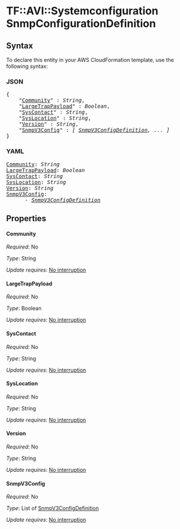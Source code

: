 # TF::AVI::Systemconfiguration SnmpConfigurationDefinition

## Syntax

To declare this entity in your AWS CloudFormation template, use the following syntax:

### JSON

<pre>
{
    "<a href="#community" title="Community">Community</a>" : <i>String</i>,
    "<a href="#largetrappayload" title="LargeTrapPayload">LargeTrapPayload</a>" : <i>Boolean</i>,
    "<a href="#syscontact" title="SysContact">SysContact</a>" : <i>String</i>,
    "<a href="#syslocation" title="SysLocation">SysLocation</a>" : <i>String</i>,
    "<a href="#version" title="Version">Version</a>" : <i>String</i>,
    "<a href="#snmpv3config" title="SnmpV3Config">SnmpV3Config</a>" : <i>[ <a href="snmpv3configdefinition.md">SnmpV3ConfigDefinition</a>, ... ]</i>
}
</pre>

### YAML

<pre>
<a href="#community" title="Community">Community</a>: <i>String</i>
<a href="#largetrappayload" title="LargeTrapPayload">LargeTrapPayload</a>: <i>Boolean</i>
<a href="#syscontact" title="SysContact">SysContact</a>: <i>String</i>
<a href="#syslocation" title="SysLocation">SysLocation</a>: <i>String</i>
<a href="#version" title="Version">Version</a>: <i>String</i>
<a href="#snmpv3config" title="SnmpV3Config">SnmpV3Config</a>: <i>
      - <a href="snmpv3configdefinition.md">SnmpV3ConfigDefinition</a></i>
</pre>

## Properties

#### Community

_Required_: No

_Type_: String

_Update requires_: [No interruption](https://docs.aws.amazon.com/AWSCloudFormation/latest/UserGuide/using-cfn-updating-stacks-update-behaviors.html#update-no-interrupt)

#### LargeTrapPayload

_Required_: No

_Type_: Boolean

_Update requires_: [No interruption](https://docs.aws.amazon.com/AWSCloudFormation/latest/UserGuide/using-cfn-updating-stacks-update-behaviors.html#update-no-interrupt)

#### SysContact

_Required_: No

_Type_: String

_Update requires_: [No interruption](https://docs.aws.amazon.com/AWSCloudFormation/latest/UserGuide/using-cfn-updating-stacks-update-behaviors.html#update-no-interrupt)

#### SysLocation

_Required_: No

_Type_: String

_Update requires_: [No interruption](https://docs.aws.amazon.com/AWSCloudFormation/latest/UserGuide/using-cfn-updating-stacks-update-behaviors.html#update-no-interrupt)

#### Version

_Required_: No

_Type_: String

_Update requires_: [No interruption](https://docs.aws.amazon.com/AWSCloudFormation/latest/UserGuide/using-cfn-updating-stacks-update-behaviors.html#update-no-interrupt)

#### SnmpV3Config

_Required_: No

_Type_: List of <a href="snmpv3configdefinition.md">SnmpV3ConfigDefinition</a>

_Update requires_: [No interruption](https://docs.aws.amazon.com/AWSCloudFormation/latest/UserGuide/using-cfn-updating-stacks-update-behaviors.html#update-no-interrupt)

